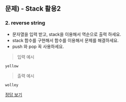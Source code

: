 ## 문제) - Stack 활용2

### 2. reverse string

* 문자열을 입력 받고, stack을 이용해서 역순으로 출력 하세요. 
* stack 함수를 구현해서 함수를 이용해서 문제를 해결하세요. 
* push 와 pop 꼭 사용하세요.

> 입력 예시 

```
yellow
```

> 출력 예시 

```
wolley
```

[정답 보기](test02.c)

